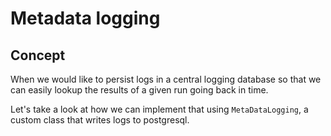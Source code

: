 # Metadata logging 

## Concept 

When we would like to persist logs in a central logging database so that we can easily lookup the results of a given run going back in time. 

Let's take a look at how we can implement that using `MetaDataLogging`, a custom class that writes logs to postgresql. 

